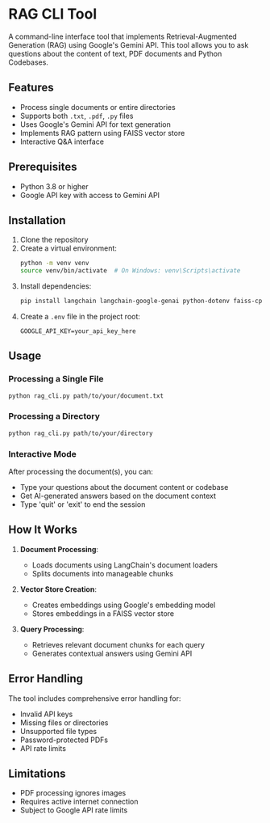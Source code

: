 # RAG CLI Tool

A command-line interface tool that implements Retrieval-Augmented Generation (RAG) using Google's Gemini API. This tool allows you to ask questions about the content of text, PDF documents and Python Codebases.

## Features

- Process single documents or entire directories
- Supports both `.txt`, `.pdf`, `.py` files
- Uses Google's Gemini API for text generation
- Implements RAG pattern using FAISS vector store
- Interactive Q&A interface

## Prerequisites

- Python 3.8 or higher
- Google API key with access to Gemini API

## Installation

1. Clone the repository
2. Create a virtual environment:
   ```bash
   python -m venv venv
   source venv/bin/activate  # On Windows: venv\Scripts\activate
   ```
3. Install dependencies:
   ```bash
   pip install langchain langchain-google-genai python-dotenv faiss-cpu pypdf
   ```
4. Create a `.env` file in the project root:
   ```
   GOOGLE_API_KEY=your_api_key_here
   ```

## Usage

### Processing a Single File

```bash
python rag_cli.py path/to/your/document.txt
```

### Processing a Directory

```bash
python rag_cli.py path/to/your/directory
```

### Interactive Mode

After processing the document(s), you can:
- Type your questions about the document content or codebase
- Get AI-generated answers based on the document context
- Type 'quit' or 'exit' to end the session

## How It Works

1. **Document Processing**: 
   - Loads documents using LangChain's document loaders
   - Splits documents into manageable chunks

2. **Vector Store Creation**:
   - Creates embeddings using Google's embedding model
   - Stores embeddings in a FAISS vector store

3. **Query Processing**:
   - Retrieves relevant document chunks for each query
   - Generates contextual answers using Gemini API

## Error Handling

The tool includes comprehensive error handling for:
- Invalid API keys
- Missing files or directories
- Unsupported file types
- Password-protected PDFs
- API rate limits

## Limitations

- PDF processing ignores images
- Requires active internet connection
- Subject to Google API rate limits

